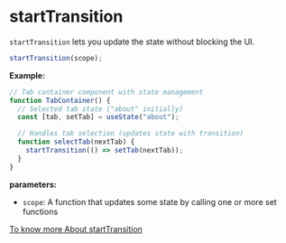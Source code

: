 # startTransition

`startTransition` lets you update the state without blocking the UI.

```jsx
startTransition(scope);
```

**Example:**

```jsx
// Tab container component with state management
function TabContainer() {
  // Selected tab state ("about" initially)
  const [tab, setTab] = useState("about");

  // Handles tab selection (updates state with transition)
  function selectTab(nextTab) {
    startTransition(() => setTab(nextTab));
  }
}
```

**parameters:**

- `scope`: A function that updates some state by calling one or more set functions

[To know more About startTransition](https://react.dev/reference/react/startTransition)
